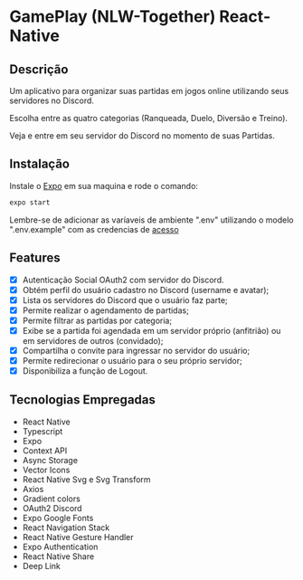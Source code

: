 # GamePlay (NLW-Together) React-Native

## Descrição

Um aplicativo para organizar suas partidas em jogos online utilizando seus servidores no Discord.

Escolha entre as quatro categorias (Ranqueada, Duelo, Diversão e Treino).

Veja e entre em seu servidor do Discord no momento de suas Partidas.

## Instalação 

Instale o [Expo](https://docs.expo.io/) em sua maquina e rode o comando:

```Bash
expo start
```
Lembre-se de adicionar as varíaveis de ambiente ".env" utilizando o modelo ".env.example" com as credencias de [acesso](https://discord.com/developers/applications)

## Features 

- [X] Autenticação Social OAuth2 com servidor do Discord.
- [X] Obtém perfil do usuário cadastro no Discord (username e avatar);
- [X] Lista os servidores do Discord que o usuário faz parte;
- [X] Permite realizar o agendamento de partidas;
- [X] Permite filtrar as partidas por categoria;
- [X] Exibe se a partida foi agendada em um servidor próprio (anfitrião) ou em servidores de outros (convidado);
- [X] Compartilha o convite para ingressar no servidor do usuário;
- [X] Permite redirecionar o usuário para o seu próprio servidor;
- [X] Disponibiliza a função de Logout.

## Tecnologias Empregadas
- React Native
- Typescript
- Expo
- Context API
- Async Storage
- Vector Icons
- React Native Svg e Svg Transform
- Axios
- Gradient colors
- OAuth2 Discord
- Expo Google Fonts
- React Navigation Stack
- React Native Gesture Handler
- Expo Authentication
- React Native Share
- Deep Link
